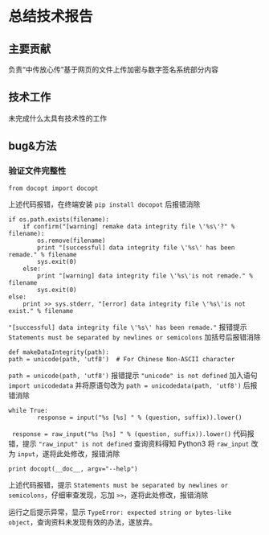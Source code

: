 # 总结技术报告

## 主要贡献

负责“中传放心传”基于网页的文件上传加密与数字签名系统部分内容

## 技术工作

未完成什么太具有技术性的工作

## bug&方法

### 验证文件完整性

    from docopt import docopt

上述代码报错，在终端安装  `pip install docopot`  后报错消除

    if os.path.exists(filename):
        if confirm("[warning] remake data integrity file \'%s\'?" % filename):
            os.remove(filename)
            print "[successful] data integrity file \'%s\' has been remade." % filename
            sys.exit(0)
        else:
            print "[warning] data integrity file \'%s\'is not remade." % filename
            sys.exit(0)
    else:
        print >> sys.stderr, "[error] data integrity file \'%s\'is not exist." % filename

`"[successful] data integrity file \'%s\' has been remade."`  报错提示  `Statements must be separated by newlines or semicolons`  加括号后报错消除

    def makeDataIntegrity(path):
    path = unicode(path, 'utf8')  # For Chinese Non-ASCII character

`path = unicode(path, 'utf8')`  报错提示  `"unicode" is not defined` 加入语句  `import unicodedata`  并将原语句改为  `path = unicodedata(path, 'utf8')`  后报错消除

    while True:
            response = input("%s [%s] " % (question, suffix)).lower()

` response = raw_input("%s [%s] " % (question, suffix)).lower()`  代码报错，提示  `"raw_input" is not defined`  查询资料得知  Python3  将 `raw_input`  改为  `input`，遂将此处修改，报错消除

    print docopt(__doc__, argv="--help")

上述代码报错，提示  `Statements must be separated by newlines or semicolons`，仔细审查发现，忘加  `>>`，遂将此处修改，报错消除

运行之后提示异常，显示  `TypeError: expected string or bytes-like object`，查询资料未发现有效的办法，遂放弃。
